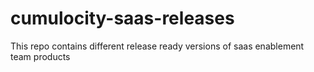 # cumulocity-saas-releases
This repo contains different release ready versions of saas enablement team products
